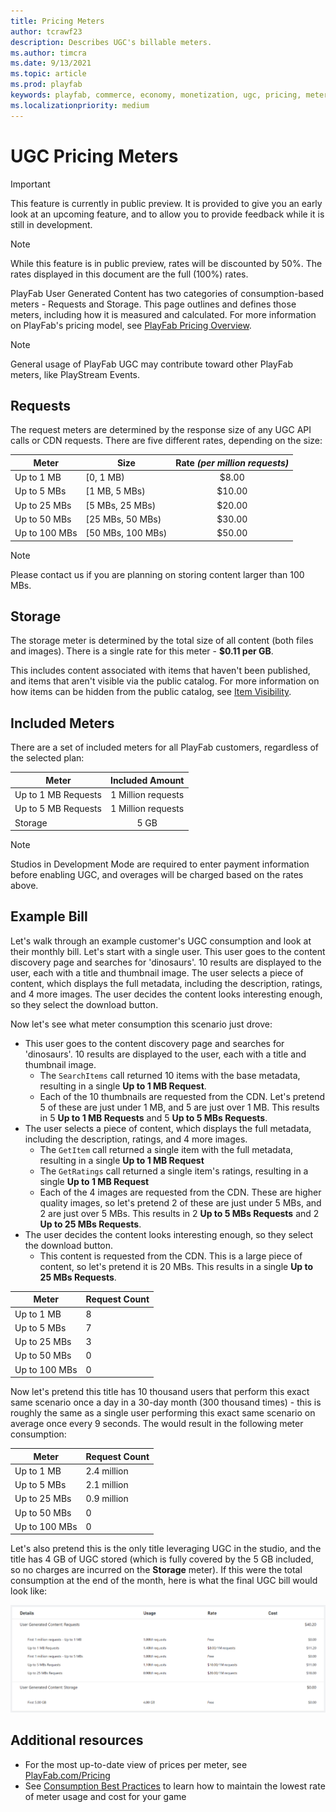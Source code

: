 ```yaml
---
title: Pricing Meters
author: tcrawf23
description: Describes UGC's billable meters.
ms.author: timcra
ms.date: 9/13/2021
ms.topic: article
ms.prod: playfab
keywords: playfab, commerce, economy, monetization, ugc, pricing, meters
ms.localizationpriority: medium
---
```


# UGC Pricing Meters

> [!IMPORTANT]
> This feature is currently in public preview. It is provided to give you an early look at an upcoming feature, and to allow you to provide feedback while it is still in development.

> [!NOTE]
> While this feature is in public preview, rates will be discounted by 50%. The rates displayed in this document are the full (100%) rates.

PlayFab User Generated Content has two categories of consumption-based meters - Requests and Storage. This page outlines and defines those meters, including how it is measured and calculated. For more information on PlayFab's pricing model, see [PlayFab Pricing Overview](../../pricing/pricing-overview.md).

> [!NOTE]
> General usage of PlayFab UGC may contribute toward other PlayFab meters, like PlayStream Events.


## Requests
The request meters are determined by the response size of any UGC API calls or CDN requests. There are five different rates, depending on the size:

Meter | Size | Rate *(per million requests)*
--- | --- | :---:
Up to 1 MB | [0, 1 MB) | $8.00
Up to 5 MBs | [1 MB, 5 MBs) | $10.00
Up to 25 MBs | [5 MBs, 25 MBs) | $20.00
Up to 50 MBs | [25 MBs, 50 MBs) | $30.00
Up to 100 MBs | [50 MBs, 100 MBs) | $50.00

> [!NOTE]
> Please contact us if you are planning on storing content larger than 100 MBs.


## Storage
The storage meter is determined by the total size of all content (both files and images). There is a single rate for this meter - **$0.11 per GB**.

This includes content associated with items that haven't been published, and items that aren't visible via the public catalog. For more information on how items can be hidden from the public catalog, see [Item Visibility](./item-visibility.md).


## Included Meters
There are a set of included meters for all PlayFab customers, regardless of the selected plan:

Meter | Included Amount
--- | :---:
Up to 1 MB Requests | 1 Million requests
Up to 5 MB Requests | 1 Million requests
Storage | 5 GB

> [!NOTE]
> Studios in Development Mode are required to enter payment information before enabling UGC, and overages will be charged based on the rates above.


## Example Bill
Let's walk through an example customer's UGC consumption and look at their monthly bill. Let's start with a single user. This user goes to the content discovery page and searches for 'dinosaurs'. 10 results are displayed to the user, each with a title and thumbnail image. The user selects a piece of content, which displays the full metadata, including the description, ratings, and 4 more images. The user decides the content looks interesting enough, so they select the download button.

Now let's see what meter consumption this scenario just drove:
* This user goes to the content discovery page and searches for 'dinosaurs'. 10 results are displayed to the user, each with a title and thumbnail image.
  * The `SearchItems` call returned 10 items with the base metadata, resulting in a single **Up to 1 MB Request**.
  * Each of the 10 thumbnails are requested from the CDN. Let's pretend 5 of these are just under 1 MB, and 5 are just over 1 MB. This results in 5 **Up to 1 MB Requests** and 5 **Up to 5 MBs Requests**.
* The user selects a piece of content, which displays the full metadata, including the description, ratings, and 4 more images.
  * The `GetItem` call returned a single item with the full metadata, resulting in a single **Up to 1 MB Request**
  * The `GetRatings` call returned a single item's ratings, resulting in a single **Up to 1 MB Request**
  * Each of the 4 images are requested from the CDN. These are higher quality images, so let's pretend 2 of these are just under 5 MBs, and 2 are just over 5 MBs. This results in 2 **Up to 5 MBs Requests** and 2 **Up to 25 MBs Requests**.
* The user decides the content looks interesting enough, so they select the download button.
  * This content is requested from the CDN. This is a large piece of content, so let's pretend it is 20 MBs. This results in a single **Up to 25 MBs Requests**.

Meter | Request Count
--- | ---
Up to 1 MB | 8
Up to 5 MBs | 7
Up to 25 MBs | 3
Up to 50 MBs | 0
Up to 100 MBs | 0

Now let's pretend this title has 10 thousand users that perform this exact same scenario once a day in a 30-day month (300 thousand times) - this is roughly the same as a single user performing this exact same scenario on average once every 9 seconds. The would result in the following meter consumption:

Meter | Request Count
--- | ---
Up to 1 MB | 2.4 million
Up to 5 MBs | 2.1 million
Up to 25 MBs | 0.9 million
Up to 50 MBs | 0
Up to 100 MBs | 0

Let's also pretend this is the only title leveraging UGC in the studio, and the title has 4 GB of UGC stored (which is fully covered by the 5 GB included, so no charges are incurred on the **Storage** meter). If this were the total consumption at the end of the month, here is what the final UGC bill would look like:

![Sample Bill](media/ugc-sample-bill.png)


## Additional resources
* For the most up-to-date view of prices per meter, see [PlayFab.com/Pricing](https://playfab.com/pricing/)
* See [Consumption Best Practices](../../pricing/consumption-best-practices.md) to learn how to maintain the lowest rate of meter usage and cost for your game
